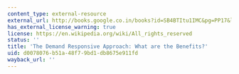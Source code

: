 ```yaml
---
content_type: external-resource
external_url: http://books.google.co.in/books?id=SB4BTItu1IMC&pg=PP17&lpg=PP17&dq=The+Demand+Responsive+Approach:+What+are+the+Benefits%3F&source=bl&ots=35xmT-Bisr&sig=3Wdpd5piEbA3snY3sm032Gaxmh0&hl=en&ei=-Ho8S_SzPM6HkQWk0N3eDw&sa=X&oi=book_result&ct=result&resnum=7&ved=0CB4Q6AEwBg#v=onepage&q=&f=false
has_external_license_warning: true
license: https://en.wikipedia.org/wiki/All_rights_reserved
status: ''
title: 'The Demand Responsive Approach: What are the Benefits?'
uid: d0078076-b51a-48f7-9bd1-db8675e911fd
wayback_url: ''
---
```

